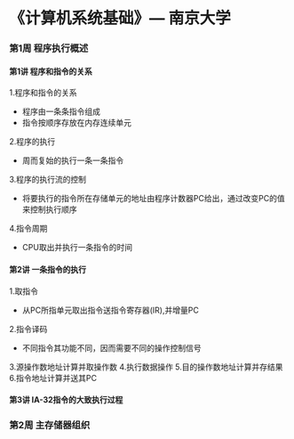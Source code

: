# 《计算机系统基础》— 南京大学

### 第1周 程序执行概述

#### 第1讲 程序和指令的关系
1.程序和指令的关系
- 程序由一条条指令组成
- 指令按顺序存放在内存连续单元

2.程序的执行
- 周而复始的执行一条一条指令

3.程序的执行流的控制
- 将要执行的指令所在存储单元的地址由程序计数器PC给出，通过改变PC的值来控制执行顺序

4.指令周期
- CPU取出并执行一条指令的时间

#### 第2讲 一条指令的执行
1.取指令
- 从PC所指单元取出指令送指令寄存器(IR),并增量PC

2.指令译码
- 不同指令其功能不同，因而需要不同的操作控制信号

3.源操作数地址计算并取操作数
4.执行数据操作
5.目的操作数地址计算并存结果
6.指令地址计算并送其PC

#### 第3讲 IA-32指令的大致执行过程

### 第2周 主存储器组织


